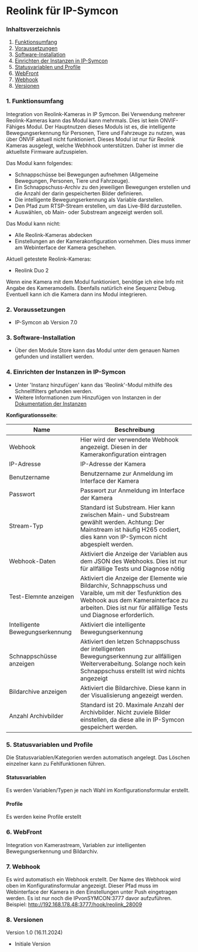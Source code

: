 # Reolink für IP-Symcon

### Inhaltsverzeichnis

1. [Funktionsumfang](#1-funktionsumfang)
2. [Voraussetzungen](#2-voraussetzungen)
3. [Software-Installation](#3-software-installation)
4. [Einrichten der Instanzen in IP-Symcon](#4-einrichten-der-instanzen-in-ip-symcon)
5. [Statusvariablen und Profile](#5-statusvariablen-und-profile)
6. [WebFront](#6-webfront)
7. [Webhook](#7-webhook)
8. [Versionen](#8-versionen)

### 1. Funktionsumfang

Integration von Reolink-Kameras in IP Symcon. Bei Verwendung mehrerer Reolink-Kameras kann das Modul kann mehrmals. Dies ist kein ONVIF-Fähiges Modul. Der Hauptnutzen dieses Moduls ist es, die intelligente Bewegungserkennung für Personen, Tiere und Fahrzeuge zu nutzen, was über ONVIF aktuell nicht funktioniert. Dieses Modul ist nur für Reolink Kameras ausgelegt, welche Webhhook unterstützen. Daher ist immer die aktuellste Firmware aufzuspielen.

Das Modul kann folgendes:

- Schnappschüsse bei Bewegungen aufnehmen (Allgemeine Bewegungen, Personen, Tiere und Fahrzeuge).
- Ein Schnappschuss-Archiv zu den jeweiligen Bewegungen erstellen und die Anzahl der darin gespeicherten Bilder definieren.
- Die intelligente Bewegungserkennung als Variable darstellen.
- Den Pfad zum RTSP-Stream erstellen, um das Live-Bild darzustellen.
- Auswählen, ob Main- oder Substream angezeigt werden soll.

Das Modul kann nicht:
- Alle Reolink-Kameras abdecken
- Einstellungen an der Kamerakonfiguration vornehmen. Dies muss immer am Webinterface der Kamera geschehen.

Aktuell getestete Reolink-Kameras:
- Reolink Duo 2

Wenn eine Kamera mit dem Modul funktioniert, benötige ich eine Info mit Angabe des Kameramodells. Ebenfalls natürlich eine Sequenz Debug. Eventuell kann ich die Kamera dann ins Modul integrieren.

### 2. Voraussetzungen

- IP-Symcon ab Version 7.0

### 3. Software-Installation

* Über den Module Store kann das Modul unter dem genauen Namen gefunden und installiert werden.

### 4. Einrichten der Instanzen in IP-Symcon

- Unter 'Instanz hinzufügen' kann das 'Reolink'-Modul mithilfe des Schnellfilters gefunden werden.  
- Weitere Informationen zum Hinzufügen von Instanzen in der [Dokumentation der Instanzen](https://www.symcon.de/service/dokumentation/konzepte/instanzen/#Instanz_hinzufügen)

__Konfigurationsseite__:

Name     | Beschreibung
-------- | ------------------
Webhook                             |	Hier wird der verwendete Webhook angezeigt. Diesen in der Kamerakonfiguration eintragen
IP-Adresse                          |	IP-Adresse der Kamera
Benutzername                        |   Benutzername zur Anmeldung im Interface der Kamera
Passwort                            |   Passwort zur Anmeldung im Interface der Kamera
Stream-Typ                          |   Standard ist Substream. Hier kann zwischen Main- und Substream gewählt werden. Achtung: Der Mainstream ist häufig H265 codiert, dies kann von IP-Symcon nicht abgespielt werden.
Webhook-Daten                       |	Aktiviert die Anzeige der Variablen aus dem JSON des Webhooks. Dies ist nur für allfällige Tests und Diagnose nötig
Test-Elemnte anzeigen               |   Aktiviert die Anzeige der Elemente wie Bildarchiv, Schnappschuss und Varaible, um mit der Tesfunktion des Webhook aus dem Kamerainterface zu arbeiten. Dies ist nur für allfällige Tests und Diagnose erforderlich.
Intelligente Bewegungserkennung     |   Aktiviert die intelligente Bewegungserkennung
Schnappschüsse anzeigen             |   Aktiviert den letzen Schnappschuss der intelligenten Bewegungserkennung zur allfälligen Weiterverabeitung. Solange noch kein Schnappschuss erstellt ist wird nichts angezeigt
Bildarchive anzeigen                |   Aktiviert die Bildarchive. Diese kann in der Visualisierung angezeigt werden.
Anzahl Archivbilder                 |   Standard ist 20. Maximale Anzahl der Archivbilder. Nicht zuviele Bilder einstellen, da diese alle in IP-Symcon gespeichert werden.

### 5. Statusvariablen und Profile

Die Statusvariablen/Kategorien werden automatisch angelegt. Das Löschen einzelner kann zu Fehlfunktionen führen.

#### Statusvariablen

Es werden Variablen/Typen je nach Wahl im Konfigurationsformular erstellt.

#### Profile

Es werden keine Profile erstellt

### 6. WebFront

Integration von Kamerastream, Variablen zur intelligenten Bewegungserkennung und Bildarchiv.

### 7. Webhook

Es wird automatisch ein Webhook erstellt. Der Name des Webhook wird oben im Konfiguratinsformular angezeigt. Dieser Pfad muss im Webinterface der Kamera in den Einstellungen unter Push eingetragen werden. 
Es ist nur noch die IPvonSYMCON:3777 davor aufzuführen.
Beispiel: http://192.168.178.48:3777/hook/reolink_28009

### 8. Versionen

Version 1.0 (16.11.2024)

- Initiale Version
